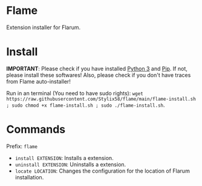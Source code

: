 # Flame
Extension installer for Flarum.

# Install
**IMPORTANT**: Please check if you have installed [Python 3](https://www.python.org/downloads/) and [Pip](https://pip.pypa.io/en/stable/installing/#installing-with-get-pip-py). If not, please install these softwares!
Also, please check if you don't have traces from Flame auto-installer!

Run in an terminal (You need to have sudo rights): `wget https://raw.githubusercontent.com/Stylix58/flame/main/flame-install.sh ; sudo chmod +x flame-install.sh ; sudo ./flame-install.sh`.

# Commands
Prefix: `flame`

- `install EXTENSION`: Installs a extension.
- `uninstall EXTENSION`: Uninstalls a extension.
- `locate LOCATION`: Changes the configuration for the location of Flarum installation.
